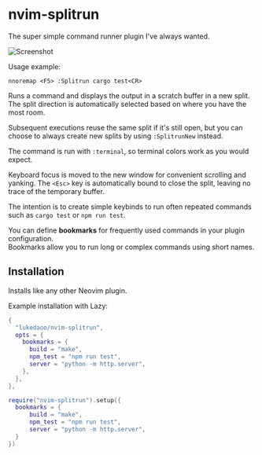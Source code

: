
# nvim-splitrun

The super simple command runner plugin I've always wanted.

![Screenshot](.github/screenshots/example.png)

Usage example:

```
nnoremap <F5> :Splitrun cargo test<CR>
```

Runs a command and displays the output in a scratch buffer in a new split. The
split direction is automatically selected based on where you have the most
room.

Subsequent executions reuse the same split if it's still open, but you can
choose to always create new splits by using `:SplitrunNew` instead.

The command is run with `:terminal`, so terminal colors work as you would
expect.

Keyboard focus is moved to the new window for convenient scrolling and yanking.
The `<Esc>` key is automatically bound to close the split, leaving no trace of
the temporary buffer.

The intention is to create simple keybinds to run often repeated commands such
as `cargo test` or `npm run test`.


You can define **bookmarks** for frequently used commands in your plugin configuration.  
Bookmarks allow you to run long or complex commands using short names.

## Installation

Installs like any other Neovim plugin.

Example installation with Lazy:

```lua
{
  "lukedaoo/nvim-splitrun",
  opts = {
    bookmarks = {
      build = "make",
      npm_test = "npm run test",
      server = "python -m http.server",
    },
  },
},
```


```lua
require("nvim-splitrun").setup({
  bookmarks = {
      build = "make",
      npm_test = "npm run test",
      server = "python -m http.server",
  } 
})
